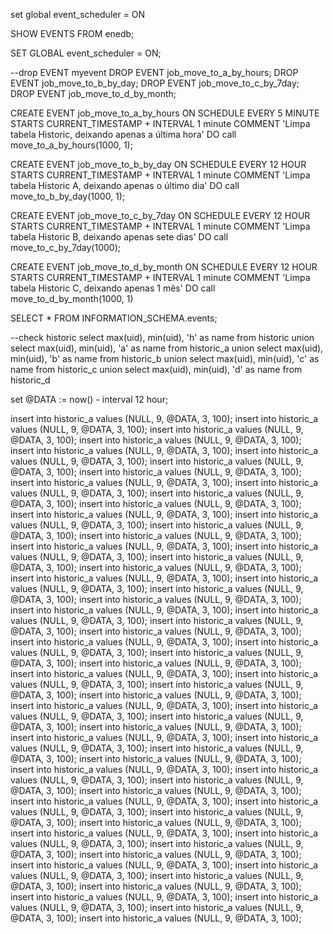 set global event_scheduler = ON

SHOW EVENTS FROM enedb;

SET GLOBAL event_scheduler = ON;

--drop EVENT myevent
DROP EVENT job_move_to_a_by_hours;
DROP EVENT job_move_to_b_by_day;
DROP EVENT job_move_to_c_by_7day;
DROP EVENT job_move_to_d_by_month;


CREATE EVENT job_move_to_a_by_hours ON SCHEDULE
      EVERY 5 MINUTE
      STARTS CURRENT_TIMESTAMP + INTERVAL 1 minute
    COMMENT 'Limpa tabela Historic, deixando apenas a última hora'
    DO
		call move_to_a_by_hours(1000, 1);
		
     
CREATE EVENT job_move_to_b_by_day ON SCHEDULE
      EVERY 12 HOUR
      STARTS CURRENT_TIMESTAMP + INTERVAL 1 minute
    COMMENT 'Limpa tabela Historic A, deixando apenas o último dia'
    DO
		call move_to_b_by_day(1000, 1);
		
		
CREATE EVENT job_move_to_c_by_7day ON SCHEDULE
      EVERY 12 HOUR
      STARTS CURRENT_TIMESTAMP + INTERVAL 1 minute
    COMMENT 'Limpa tabela Historic B, deixando apenas sete dias'
    DO
		call move_to_c_by_7day(1000);
		
		
CREATE EVENT job_move_to_d_by_month ON SCHEDULE
      EVERY 12 HOUR
      STARTS CURRENT_TIMESTAMP + INTERVAL 1 minute
    COMMENT 'Limpa tabela Historic C, deixando apenas 1 mês'
    DO
		call move_to_d_by_month(1000, 1)	
      
	  
SELECT * FROM INFORMATION_SCHEMA.events;

--check historic
select max(uid), min(uid), 'h' as name from historic
union
select max(uid), min(uid), 'a' as name  from historic_a
union
select max(uid), min(uid), 'b' as name  from historic_b
union
select max(uid), min(uid), 'c' as name   from historic_c
union
select max(uid), min(uid), 'd' as name   from historic_d


set @DATA := now() - interval 12 hour;

insert into historic_a values (NULL, 9,  @DATA, 3, 100);
insert into historic_a values (NULL, 9,  @DATA, 3, 100);
insert into historic_a values (NULL, 9,  @DATA, 3, 100);
insert into historic_a values (NULL, 9,  @DATA, 3, 100);
insert into historic_a values (NULL, 9,  @DATA, 3, 100);
insert into historic_a values (NULL, 9,  @DATA, 3, 100);
insert into historic_a values (NULL, 9,  @DATA, 3, 100);
insert into historic_a values (NULL, 9,  @DATA, 3, 100);
insert into historic_a values (NULL, 9,  @DATA, 3, 100);
insert into historic_a values (NULL, 9,  @DATA, 3, 100);
insert into historic_a values (NULL, 9,  @DATA, 3, 100);
insert into historic_a values (NULL, 9,  @DATA, 3, 100);
insert into historic_a values (NULL, 9,  @DATA, 3, 100);
insert into historic_a values (NULL, 9,  @DATA, 3, 100);
insert into historic_a values (NULL, 9,  @DATA, 3, 100);
insert into historic_a values (NULL, 9,  @DATA, 3, 100);
insert into historic_a values (NULL, 9,  @DATA, 3, 100);
insert into historic_a values (NULL, 9,  @DATA, 3, 100);
insert into historic_a values (NULL, 9,  @DATA, 3, 100);
insert into historic_a values (NULL, 9,  @DATA, 3, 100);
insert into historic_a values (NULL, 9,  @DATA, 3, 100);
insert into historic_a values (NULL, 9,  @DATA, 3, 100);
insert into historic_a values (NULL, 9,  @DATA, 3, 100);
insert into historic_a values (NULL, 9,  @DATA, 3, 100);
insert into historic_a values (NULL, 9,  @DATA, 3, 100);
insert into historic_a values (NULL, 9,  @DATA, 3, 100);
insert into historic_a values (NULL, 9,  @DATA, 3, 100);
insert into historic_a values (NULL, 9,  @DATA, 3, 100);
insert into historic_a values (NULL, 9,  @DATA, 3, 100);
insert into historic_a values (NULL, 9,  @DATA, 3, 100);
insert into historic_a values (NULL, 9,  @DATA, 3, 100);
insert into historic_a values (NULL, 9,  @DATA, 3, 100);
insert into historic_a values (NULL, 9,  @DATA, 3, 100);
insert into historic_a values (NULL, 9,  @DATA, 3, 100);
insert into historic_a values (NULL, 9,  @DATA, 3, 100);
insert into historic_a values (NULL, 9,  @DATA, 3, 100);
insert into historic_a values (NULL, 9,  @DATA, 3, 100);
insert into historic_a values (NULL, 9,  @DATA, 3, 100);
insert into historic_a values (NULL, 9,  @DATA, 3, 100);
insert into historic_a values (NULL, 9,  @DATA, 3, 100);
insert into historic_a values (NULL, 9,  @DATA, 3, 100);
insert into historic_a values (NULL, 9,  @DATA, 3, 100);
insert into historic_a values (NULL, 9,  @DATA, 3, 100);
insert into historic_a values (NULL, 9,  @DATA, 3, 100);
insert into historic_a values (NULL, 9,  @DATA, 3, 100);
insert into historic_a values (NULL, 9,  @DATA, 3, 100);
insert into historic_a values (NULL, 9,  @DATA, 3, 100);
insert into historic_a values (NULL, 9,  @DATA, 3, 100);
insert into historic_a values (NULL, 9,  @DATA, 3, 100);
insert into historic_a values (NULL, 9,  @DATA, 3, 100);
insert into historic_a values (NULL, 9,  @DATA, 3, 100);
insert into historic_a values (NULL, 9,  @DATA, 3, 100);
insert into historic_a values (NULL, 9,  @DATA, 3, 100);
insert into historic_a values (NULL, 9,  @DATA, 3, 100);
insert into historic_a values (NULL, 9,  @DATA, 3, 100);
insert into historic_a values (NULL, 9,  @DATA, 3, 100);
insert into historic_a values (NULL, 9,  @DATA, 3, 100);
insert into historic_a values (NULL, 9,  @DATA, 3, 100);
insert into historic_a values (NULL, 9,  @DATA, 3, 100);
insert into historic_a values (NULL, 9,  @DATA, 3, 100);
insert into historic_a values (NULL, 9,  @DATA, 3, 100);
insert into historic_a values (NULL, 9,  @DATA, 3, 100);
insert into historic_a values (NULL, 9,  @DATA, 3, 100);
insert into historic_a values (NULL, 9,  @DATA, 3, 100);	  